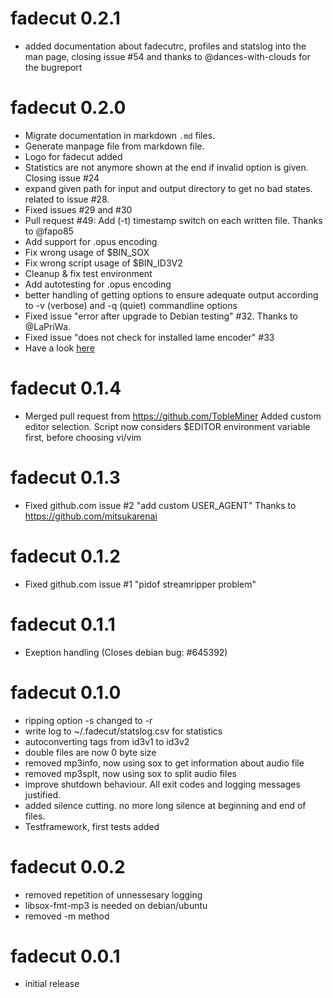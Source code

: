 # fadecut 0.2.1

- added documentation about fadecutrc, profiles and statslog into the man page, closing issue #54 and thanks to @dances-with-clouds for the bugreport 

# fadecut 0.2.0

- Migrate documentation in markdown `.md` files.
- Generate manpage file from markdown file.
- Logo for fadecut added
- Statistics are not anymore shown at the end if invalid option is given. Closing issue #24
- expand given path for input and output directory to get no bad states. related to issue #28.
- Fixed issues #29 and #30
- Pull request #49: Add (-t) timestamp switch on each written file. Thanks to @fapo85
- Add support for .opus encoding
- Fix wrong usage of $BIN_SOX
- Fix wrong script usage of $BIN_ID3V2
- Cleanup & fix test environment
- Add autotesting for .opus encoding
- better handling of getting options to ensure adequate output according 
  to -v (verbose) and -q (quiet) commandline options
- Fixed issue "error after upgrade to Debian testing" #32. Thanks to @LaPriWa.
- Fixed issue "does not check for installed lame encoder" #33
- Have a look [here](https://github.com/fadecut/fadecut/milestone/1?closed=1)

# fadecut 0.1.4

-   Merged pull request from https://github.com/TobleMiner Added custom
    editor selection. Script now considers \$EDITOR environment variable
    first, before choosing vi/vim

# fadecut 0.1.3

-   Fixed github.com issue \#2 "add custom USER\_AGENT" Thanks to
    https://github.com/mitsukarenai

# fadecut 0.1.2

-   Fixed github.com issue \#1 "pidof streamripper problem"

# fadecut 0.1.1

-   Exeption handling (Closes debian bug: \#645392)

# fadecut 0.1.0

-   ripping option -s changed to -r
-   write log to \~/.fadecut/statslog.csv for statistics
-   autoconverting tags from id3v1 to id3v2
-   double files are now 0 byte size
-   removed mp3info, now using sox to get information about audio file
-   removed mp3splt, now using sox to split audio files
-   improve shutdown behaviour. All exit codes and logging messages
    justified.
-   added silence cutting. no more long silence at beginning and end of
    files.
-   Testframework, first tests added

# fadecut 0.0.2

-   removed repetition of unnessesary logging
-   libsox-fmt-mp3 is needed on debian/ubuntu
-   removed -m method

# fadecut 0.0.1

-   initial release
